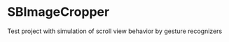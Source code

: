 SBImageCropper
==============

Test project with simulation of scroll view behavior by gesture recognizers 
